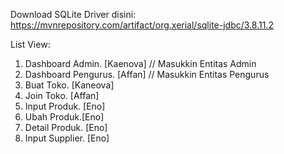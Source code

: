 Download SQLite Driver disini:  
https://mvnrepository.com/artifact/org.xerial/sqlite-jdbc/3.8.11.2  
  
  
List View:  
1. Dashboard Admin. [Kaenova] // Masukkin Entitas Admin  
2. Dashboard Pengurus. [Affan] // Masukkin Entitas Pengurus  
3. Buat Toko. [Kaneova]  
4. Join Toko. [Affan] 
5. Input Produk. [Eno]  
6. Ubah Produk.[Eno]  
7. Detail Produk. [Eno]  
8. Input Supplier. [Eno] 
